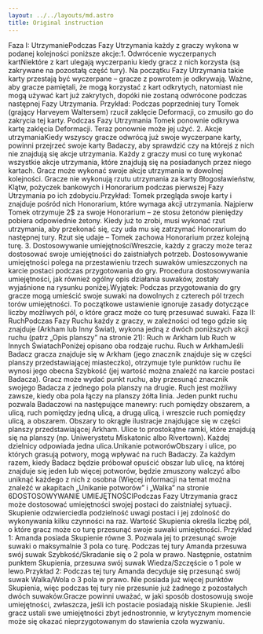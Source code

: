 ```yaml
---
layout: ../../layouts/md.astro
title: Original instruction
---
```


Faza I: UtrzymaniePodczas Fazy Utrzymania każdy z graczy wykona w podanej kolejności poniższe akcje:1. Odwrócenie wyczerpanych kartNiektóre z kart ulegają wyczerpaniu kiedy gracz z nich korzysta (są zakrywane na pozostałą część tury). Na początku Fazy Utrzymania takie karty przestają być wyczerpane – gracze z powrotem je odkrywają. Ważne, aby gracze pamiętali, że mogą korzystać z kart odkrytych, natomiast nie mogą używać kart już zakrytych, dopóki nie zostaną odwrócone podczas następnej Fazy Utrzymania. Przykład: Podczas poprzedniej tury Tomek (grający Harveyem Waltersem) rzucił zaklęcie Deformacji, co zmusiło go do zakrycia tej karty. Podczas Fazy Utrzymania Tomek ponownie odkrywa kartę zaklęcia Deformacji. Teraz ponownie może jej użyć. 2. Akcje utrzymaniaKiedy wszyscy gracze odwrócą już swoje wyczerpane karty, powinni przejrzeć swoje karty Badaczy, aby sprawdzić czy na którejś z nich nie znajdują się akcje utrzymania. Każdy z graczy musi co turę wykonać wszystkie akcje utrzymania, które znajdują się na posiadanych przez niego kartach. Gracz może wykonać swoje akcje utrzymania w dowolnej kolejności. Gracze nie wykonują rzutu utrzymania za karty Błogosławieństw, Klątw, pożyczek bankowych i Honorarium podczas pierwszej Fazy Utrzymania po ich zdobyciu.Przykład: Tomek przegląda swoje karty i znajduje pośród nich Honorarium, które wymaga akcji utrzymania. Najpierw Tomek otrzymuje 2$ za swoje Honorarium – ze stosu żetonów pieniędzy pobiera odpowiednie żetony. Kiedy już to zrobi, musi wykonać rzut utrzymania, aby przekonać się, czy uda mu się zatrzymać Honorarium do następnej tury. Rzut się udaje – Tomek zachowa Honorarium przez kolejną turę. 3. Dostosowywanie umiejętnościWreszcie, każdy z graczy może teraz dostosować swoje umiejętności do zaistniałych potrzeb. Dostosowywanie umiejętności polega na przestawieniu trzech suwaków umieszczonych na karcie postaci podczas przygotowania do gry. Procedura dostosowywania umiejętności, jak również ogólny opis działania suwaków, zostały wyjaśnione na rysunku poniżej.Wyjątek: Podczas przygotowania do gry gracze mogą umieścić swoje suwaki na dowolnych z czterech pól trzech torów umiejętności. To początkowe ustawienie ignoruje zasady dotyczące liczby możliwych pól, o które gracz może co turę przesuwać suwaki. Faza II: RuchPodczas Fazy Ruchu każdy z graczy, w zależności od tego gdzie się znajduje (Arkham lub Inny Świat), wykona jedną z dwóch poniższych akcji ruchu (patrz „Opis planszy” na stronie 21): Ruch w Arkham lub Ruch w Innych ŚwiatachPoniżej opisano oba rodzaje ruchu. Ruch w ArkhamJeśli Badacz gracza znajduje się w Arkham (jego znacznik znajduje się w części planszy przedstawiającej miasteczko), otrzymuje tyle punktów ruchu ile wynosi jego obecna Szybkość (jej wartość można znaleźć na karcie postaci Badacza). Gracz może wydać punkt ruchu, aby przesunąć znacznik swojego Badacza z jednego pola planszy na drugie. Ruch jest możliwy zawsze, kiedy oba pola łączy na planszy żółta linia. Jeden punkt ruchu pozwala Badaczowi na następujące manewry: ruch pomiędzy obszarem, a ulicą, ruch pomiędzy jedną ulicą, a drugą ulicą, i wreszcie ruch pomiędzy ulicą, a obszarem. Obszary to okrągłe ilustracje znajdujące się w części planszy przedstawiającej Arkham. Ulice to prostokątne ramki, które znajdują się na planszy (np. Uniwerystetu Miskatonic albo Rivertown). Każdej dzielnicy odpowiada jedna ulica.Unikanie potworówObszary i ulice, po których grasują potwory, mogą wpływać na ruch Badaczy. Za każdym razem, kiedy Badacz będzie próbował opuścić obszar lub ulicę, na której znajduje się jeden lub więcej potworów, będzie zmuszony walczyć albo uniknąć każdego z nich z osobna (Więcej informacji na temat można znaleźć w akapitach „Unikanie potworów” i „Walka” na stronie 6DOSTOSOWYWANIE UMIEJĘTNOŚCIPodczas Fazy Utrzymania gracz może dostosować umiejętności swojej postaci do zaistniałej sytuacji. Skupienie odzwierciedla podzielność uwagi postaci i jej zdolność do wykonywania kilku czynności na raz. Wartość Skupienia określa liczbę pól, o które gracz może co turę przesunąć swoje suwaki umiejętności. Przykład 1: Amanda posiada Skupienie równe 3. Pozwala jej to przesunąć swoje suwaki o maksymalnie 3 pola co turę. Podczas tej tury Amanda przesuwa swój suwak Szybkość/Skradanie się o 2 pola w prawo. Następnie, ostatnim punktem Skupienia, przesuwa swój suwak Wiedza/Szczęście o 1 pole w lewo.Przykład 2: Podczas tej tury Amanda decyduje się przesunąć swój suwak Walka/Wola o 3 pola w prawo. Nie posiada już więcej punktów Skupienia, więc podczas tej tury nie przesunie już żadnego z pozostałych dwóch suwaków.Gracze powinni uważać, w jaki sposób dostosowują swoje umiejętności, zwłaszcza, jeśli ich postacie posiadają niskie Skupienie. Jeśli gracz ustali swe umiejętności zbyt jednostronnie, w krytycznym momencie może się okazać nieprzygotowanym do stawienia czoła wyzwaniu. 
